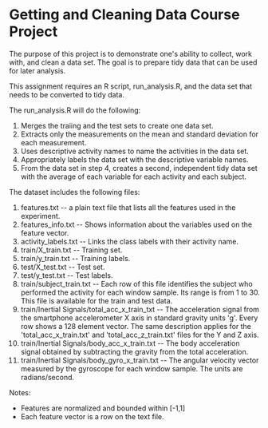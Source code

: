 # Getting and Cleaning Data Course Project
The purpose of this project is to demonstrate one's ability to collect, work with, and clean a data set.  The goal is to prepare tidy data that can be used for later analysis.

This assignment requires an R script, run_analysis.R, and the data set that needs to be converted to tidy data.

The run_analysis.R will do the following:

1. Merges the traiing and the test sets to create one data set.
2. Extracts only the measurements on the mean and standard deviation for each measurement.
3. Uses descriptive activity names to name the activities in the data set.
4. Appropriately labels the data set with the descriptive variable names.
5. From the data set in step 4, creates a second, independent tidy data set with the average of each variable for each activity and each subject.

The dataset includes the following files:
1. features.txt -- a plain text file that lists all the features used in the experiment.
2. features_info.txt -- Shows information about the variables used on the feature vector.
3. activity_labels.txt -- Links the class labels with their activity name.
4. train/X_train.txt -- Training set.
5. train/y_train.txt -- Training labels.
6. test/X_test.txt -- Test set.
7. test/y_test.txt -- Test labels.
8. train/subject_train.txt -- Each row of this file identifies the subject who performed the activity for each window sample. Its range is from 1 to 30. This file is available for the train and test data.
9. train/Inertial Signals/total_acc_x_train_txt -- The acceleration signal from the smartphone accelerometer X axis in standard gravity units 'g'.  Every row shows a 128 element vector.  The same description applies for the 'total_acc_x_train.txt' and 'total_acc_z_train.txt' files for the Y and Z axis.
10. train/Inertial Signals/body_acc_x_train.txt -- The body acceleration signal obtained by subtracting the gravity from the total acceleration.
11. train/Inertial Signals/body_gyro_x_train.txt -- The angular velocity vector measured by the gyroscope for each window sample.  The units are radians/second.

Notes:
- Features are normalized and bounded within [-1,1]
- Each feature vector is a row on the text file.
